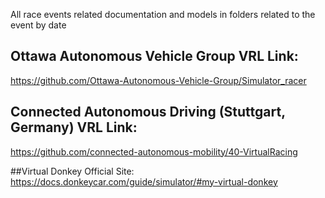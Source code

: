 All race events related documentation and models in folders related to the event by date

## Ottawa Autonomous Vehicle Group VRL Link:
https://github.com/Ottawa-Autonomous-Vehicle-Group/Simulator_racer

## Connected Autonomous Driving (Stuttgart, Germany) VRL Link:
https://github.com/connected-autonomous-mobility/40-VirtualRacing

##Virtual Donkey Official Site:
https://docs.donkeycar.com/guide/simulator/#my-virtual-donkey
